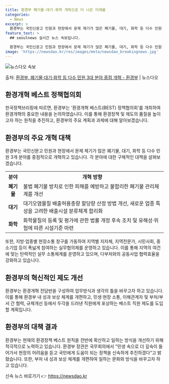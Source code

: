 ```yaml
---
title: 환경부 폐기물·대기·화학 개혁으로 더 나은 미래를
categories:
  - News
excerpt: >
  환경부는 국민신문고 민원과 현장에서 문제 제기가 많은 폐기물, 대기, 화학 등 다수 민원 3개 분야를 중점 …
feature_text: >
  ## seoulnews 실시간 뉴스 속보입니다.

  환경부는 국민신문고 민원과 현장에서 문제 제기가 많은 폐기물, 대기, 화학 등 다수 민원 3개 분야를 중점 …
image: 'https://newsdao.kr/res/images/meta/newsdao_breakingnews.jpg'
---
```


![뉴스다오 속보](https://newsdao.kr/res/images/meta/newsdao_breakingnews.jpg)

<p>출처: <a href="https://newsdao.kr/3630" rel="dofollow">환경부, 폐기물·대기·화학 등 다수 민원 3대 분야 중점 개혁 - 환경부</a> | 뉴스다오</p>

<h2 data-ke-size="size26">환경개혁 베스트 정책협의회</h2>
<p data-ke-size="size16">한국정책브리핑에 따르면, 환경부는 '환경개혁 베스트(BEST) 정책협의회'를 개최하여 환경개혁의 중요한 내용을 논의하였습니다. 이를 통해 환경정책 및 제도의 품질을 높이고자 하는 원칙을 추진하고, 환경부의 주요 계획과 과제에 대해 알아보겠습니다.</p>

<h2 data-ke-size="size26">환경부의 주요 개혁 대책</h2>
<p data-ke-size="size16">환경부는 국민신문고 민원과 현장에서 문제 제기가 많은 폐기물, 대기, 화학 등 다수 민원 3개 분야를 중점적으로 개혁하고 있습니다. 각 분야에 대한 구체적인 대책을 살펴보겠습니다.</p>

<table>
  <tr>
    <th>분야</th>
    <th>개혁 방향</th>
  </tr>
  <tr>
    <td style="text-align: center; height: 17px;"><b>폐기물</b></td>
    <td>불법 폐기물 방치로 인한 피해를 예방하고 불합리한 폐기물 관리체계를 개선</td>
  </tr>
  <tr>
    <td style="text-align: center; height: 17px;"><b>대기</b></td>
    <td>대기오염물질 배출허용총량 할당량 산정 방법 개선, 새로운 업종 특성을 고려한 배출시설 분류체계 합리화</td>
  </tr>
  <tr>
    <td style="text-align: center; height: 17px;"><b>화학</b></td>
    <td>화학물질의 등록 및 평가에 관한 법률 개정 후속 조치 및 유해성·위험에 따른 시설기준 마련</td>
  </tr>
</table>
<p data-ke-size="size16">또한, 지방·업종별 현장소통 창구를 가동하여 지역별 지자체, 지역전문가, 시민사회, 중소기업 등이 폭넓게 참여하는 실무협의체를 운영하고 있습니다. 이를 통해 지역의 여건에 맞는 탄력적인 실무 소통체계를 운영하고 있으며, 다부처와의 공동사업 협력효율을 강화하고 있습니다.</p>


<h2 data-ke-size="size26">환경부의 혁신적인 제도 개선</h2>
<p data-ke-size="size16">환경부는 환경개혁 전담반을 구성하여 업무방식과 생각의 틀을 바꾸고자 하고 있습니다. 이를 통해 환경부 내 성과 보상 체계를 개편하고, 민생·현장 소통, 이해관계자 및 부처/부서 간 협력, 규제개선 등에서 두각을 드러낸 직원에게 포상하는 베스트 직원 제도를 도입할 계획입니다.</p>

<h2 data-ke-size="size26">환경부의 대책 결과</h2>
<p data-ke-size="size16">환경부는 현재의 환경정책 베스트 원칙을 전반에 확산하고 일하는 방식을 개선하기 위해 적극적으로 노력하고 있습니다. 환경부 장관은 국무회의에서 "민생 속으로 더 깊숙이 들어가서 현장의 어려움을 듣고 국민에게 도움이 되는 정책을 신속하게 추진하겠다"고 밝혔습니다. 또한, 부처 내 성과 보상 체계를 개편하여 일하는 문화와 방식을 바꾸고자 하고 있습니다.</p>
 

신속 뉴스 바로가기 👉 <a href="https://newsdao.kr" rel="dofollow">https://newsdao.kr</a>


